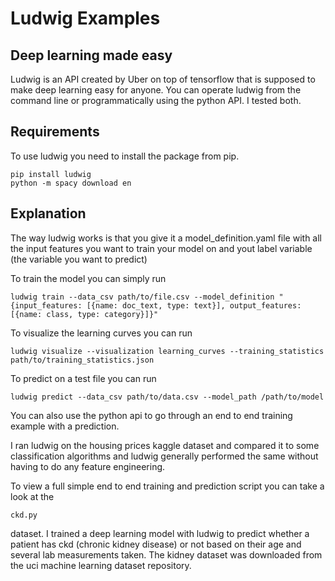 # Ludwig Examples
## Deep learning made easy

Ludwig is an API created by Uber on top of tensorflow that is supposed to make deep learning easy for anyone.
You can operate ludwig from the command line or programmatically using the python API. I tested both.

## Requirements
To use ludwig you need to install the package from pip.

```
pip install ludwig
python -m spacy download en
```

## Explanation
The way ludwig works is that you give it a model_definition.yaml file with all the input features you want to train your model on and yout label variable (the variable you want to predict)

To train the model you can simply run
```
ludwig train --data_csv path/to/file.csv --model_definition "{input_features: [{name: doc_text, type: text}], output_features: [{name: class, type: category}]}"
```

To visualize the learning curves you can run
```
ludwig visualize --visualization learning_curves --training_statistics path/to/training_statistics.json
```

To predict on a test file you can run
```
ludwig predict --data_csv path/to/data.csv --model_path /path/to/model
```

You can also use the python api to go through an end to end training example with a prediction.

I ran ludwig on the housing prices kaggle dataset and compared it to some classification algorithms and ludwig generally performed the same without having to do any feature engineering.

To view a full simple end to end training and prediction script you can take a look at the
```
ckd.py
```
dataset. I trained a deep learning model with ludwig to predict whether a patient has ckd (chronic kidney disease) or not based on their age and several lab measurements taken. The kidney dataset was downloaded from the uci machine learning dataset repository.
